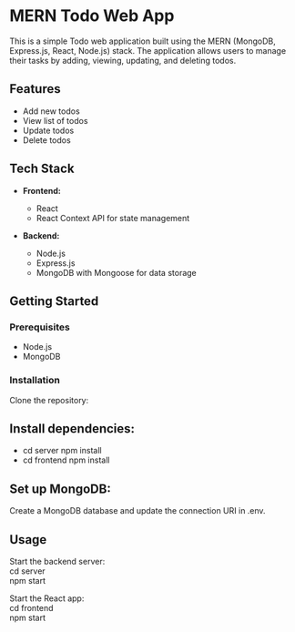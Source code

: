 # MERN Todo Web App

This is a simple Todo web application built using the MERN (MongoDB, Express.js, React, Node.js) stack. 
The application allows users to manage their tasks by adding, viewing, updating, and deleting todos.

## Features

- Add new todos
- View list of todos
- Update todos
- Delete todos

## Tech Stack

- **Frontend:**
  - React
  - React Context API for state management

- **Backend:**
  - Node.js
  - Express.js
  - MongoDB with Mongoose for data storage
    
## Getting Started

### Prerequisites

- Node.js
- MongoDB

### Installation

Clone the repository:

## Install dependencies:
- cd server
  npm install
- cd frontend
  npm install

## Set up MongoDB:
Create a MongoDB database and update the connection URI in .env.

## Usage
Start the backend server:
<br> cd server
<br>npm start

Start the React app:
<br>cd frontend
<br>npm start
